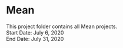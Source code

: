 # Mean
This project folder contains all Mean projects.\
Start Date: July 6, 2020\
End Date: July 31, 2020